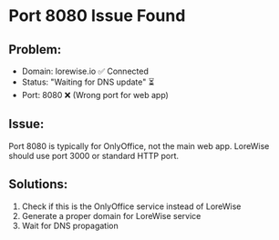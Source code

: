 # Port 8080 Issue Found

## Problem:
- Domain: lorewise.io ✅ Connected
- Status: "Waiting for DNS update" ⏳
- Port: 8080 ❌ (Wrong port for web app)

## Issue:
Port 8080 is typically for OnlyOffice, not the main web app.
LoreWise should use port 3000 or standard HTTP port.

## Solutions:
1. Check if this is the OnlyOffice service instead of LoreWise
2. Generate a proper domain for LoreWise service
3. Wait for DNS propagation
